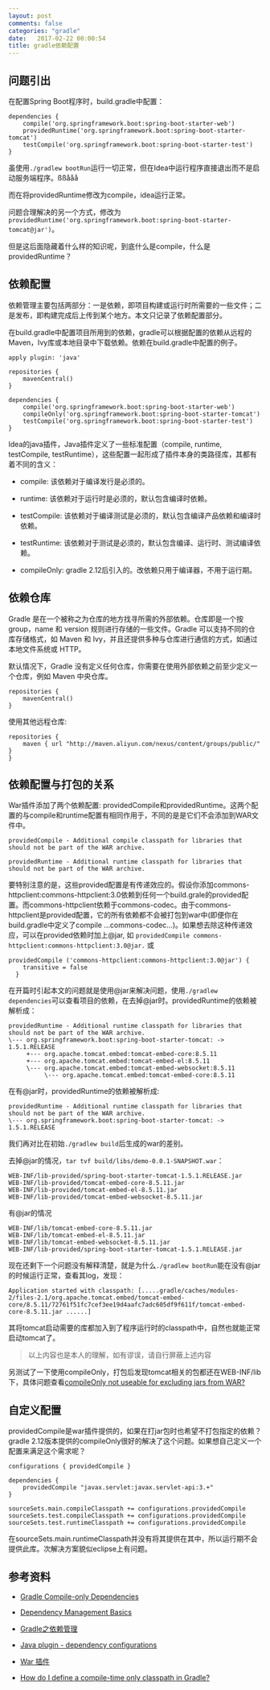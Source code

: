 ```yaml
---
layout: post
comments: false
categories: "gradle"
date:   2017-02-22 00:00:54
title: gradle依赖配置
---
```


<div id="toc"></div>

## 问题引出
在配置Spring Boot程序时，build.gradle中配置：

```
dependencies {
	compile('org.springframework.boot:spring-boot-starter-web')
	providedRuntime('org.springframework.boot:spring-boot-starter-tomcat')
	testCompile('org.springframework.boot:spring-boot-starter-test')
}
```

虽使用`./gradlew bootRun`运行一切正常，但在Idea中运行程序直接退出而不是启动服务端程序。ßßååå

而在将providedRuntime修改为compile，idea运行正常。

问题合理解决的另一个方式，修改为`providedRuntime('org.springframework.boot:spring-boot-starter-tomcat@jar')`。

但是这后面隐藏着什么样的知识呢，到底什么是compile，什么是providedRuntime？

## 依赖配置
依赖管理主要包括两部分：一是依赖，即项目构建或运行时所需要的一些文件；二是发布，即构建完成后上传到某个地方。本文只记录了依赖配置部分。

在build.gradle中配置项目所用到的依赖，gradle可以根据配置的依赖从远程的Maven，Ivy库或本地目录中下载依赖。依赖在build.gradle中配置的例子。

```
apply plugin: 'java'

repositories {
    mavenCentral()
}

dependencies {
	compile('org.springframework.boot:spring-boot-starter-web')
	compileOnly('org.springframework.boot:spring-boot-starter-tomcat')
	testCompile('org.springframework.boot:spring-boot-starter-test')
}
```

Idea的java插件，Java插件定义了一些标准配置（compile, runtime, testCompile, testRuntime），这些配置一起形成了插件本身的类路径库，其都有着不同的含义：

- compile: 该依赖对于编译发行是必须的。

- runtime: 该依赖对于运行时是必须的，默认包含编译时依赖。

- testCompile: 该依赖对于编译测试是必须的，默认包含编译产品依赖和编译时依赖。

- testRuntime: 该依赖对于测试是必须的，默认包含编译、运行时、测试编译依赖。

- compileOnly: gradle 2.12后引入的。改依赖只用于编译器，不用于运行期。

## 依赖仓库

Gradle 是在一个被称之为仓库的地方找寻所需的外部依赖。仓库即是一个按 group，name 和 version 规则进行存储的一些文件。Gradle 可以支持不同的仓库存储格式，如 Maven 和 Ivy，并且还提供多种与仓库进行通信的方式，如通过本地文件系统或 HTTP。

默认情况下，Gradle 没有定义任何仓库，你需要在使用外部依赖之前至少定义一个仓库，例如 Maven 中央仓库。

```
repositories {
    mavenCentral()
}
```

使用其他远程仓库:

```
repositories {
    maven { url "http://maven.aliyun.com/nexus/content/groups/public/" }
}
```

## 依赖配置与打包的关系
War插件添加了两个依赖配置: providedCompile和providedRuntime。这两个配置的与compile和runtime配置有相同作用于，不同的是是它们不会添加到WAR文件中。

```
providedCompile - Additional compile classpath for libraries that should not be part of the WAR archive.

providedRuntime - Additional runtime classpath for libraries that should not be part of the WAR archive.
```

要特别注意的是，这些provided配置是有传递效应的。假设你添加commons-httpclient:commons-httpclient:3.0依赖到任何一个build.grale的provided配置。而commons-httpclient依赖于commons-codec。由于commons-httpclient是provided配置，它的所有依赖都不会被打包到war中(即便你在build.gradle中定义了compile ...commons-codec...)。如果想去除这种传递效应，可以在provided依赖时加上@jar, 如 `providedCompile commons-httpclient:commons-httpclient:3.0@jar.` 或

```
providedCompile ('commons-httpclient:commons-httpclient:3.0@jar') {
    transitive = false
  }

```

在开篇时引起本文的问题就是使用@jar来解决问题，使用`./gradlew dependencies`可以查看项目的依赖，在去掉@jar时。providedRuntime的依赖被解析成：

```
providedRuntime - Additional runtime classpath for libraries that should not be part of the WAR archive.
\--- org.springframework.boot:spring-boot-starter-tomcat: -> 1.5.1.RELEASE
     +--- org.apache.tomcat.embed:tomcat-embed-core:8.5.11
     +--- org.apache.tomcat.embed:tomcat-embed-el:8.5.11
     \--- org.apache.tomcat.embed:tomcat-embed-websocket:8.5.11
          \--- org.apache.tomcat.embed:tomcat-embed-core:8.5.11
```

在有@jar时，providedRuntime的依赖被解析成:

```
providedRuntime - Additional runtime classpath for libraries that should not be part of the WAR archive.
\--- org.springframework.boot:spring-boot-starter-tomcat: -> 1.5.1.RELEASE
```

我们再对比在初始`./gradlew build`后生成的war的差别。

去掉@jar的情况，`tar tvf build/libs/demo-0.0.1-SNAPSHOT.war`：

```
WEB-INF/lib-provided/spring-boot-starter-tomcat-1.5.1.RELEASE.jar
WEB-INF/lib-provided/tomcat-embed-core-8.5.11.jar
WEB-INF/lib-provided/tomcat-embed-el-8.5.11.jar
WEB-INF/lib-provided/tomcat-embed-websocket-8.5.11.jar
```

有@jar的情况

```
WEB-INF/lib/tomcat-embed-core-8.5.11.jar
WEB-INF/lib/tomcat-embed-el-8.5.11.jar
WEB-INF/lib/tomcat-embed-websocket-8.5.11.jar
WEB-INF/lib-provided/spring-boot-starter-tomcat-1.5.1.RELEASE.jar
```

现在还剩下一个问题没有解释清楚，就是为什么`./gradlew bootRun`能在没有@jar的时候运行正常，查看其log，发现：

```
Application started with classpath: [.....gradle/caches/modules-2/files-2.1/org.apache.tomcat.embed/tomcat-embed-core/8.5.11/72761f51fc7cef3ee19d4aafc7adc605df9f611f/tomcat-embed-core-8.5.11.jar ......]
```

其将tomcat启动需要的库都加入到了程序运行时的classpath中，自然也就能正常启动tomcat了。

> 以上内容也是本人的理解，如有谬误，请自行屏蔽上述内容

另测试了一下使用compileOnly，打包后发现tomcat相关的包都还在WEB-INF/lib下，具体问题查看[compileOnly not useable for excluding jars from WAR?](https://discuss.gradle.org/t/compileonly-not-useable-for-excluding-jars-from-war/17278)

## 自定义配置

providedCompile是war插件提供的，如果在打jar包时也希望不打包指定的依赖？gradle 2.12版本提供的compileOnly很好的解决了这个问题。如果想自己定义一个配置来满足这个需求呢？

```
configurations { providedCompile }

dependencies {
    providedCompile "javax.servlet:javax.servlet-api:3.+"
}

sourceSets.main.compileClasspath += configurations.providedCompile
sourceSets.test.compileClasspath += configurations.providedCompile
sourceSets.test.runtimeClasspath += configurations.providedCompile
```

在sourceSets.main.runtimeClasspath并没有将其提供在其中，所以运行期不会提供此库。次解决方案貌似eclipse上有问题。



## 参考资料

- [Gradle Compile-only Dependencies](http://www.tuicool.com/articles/qY36Zvz)

- [Dependency Management Basics](https://docs.gradle.org/2.8/userguide/artifact_dependencies_tutorial.html)

- [Gradle之依赖管理](http://somefuture.iteye.com/blog/2003535)

- [Java plugin - dependency configurations](https://docs.gradle.org/2.12/userguide/java_plugin.html#tab:configurations)

- [War 插件](http://wiki.jikexueyuan.com/project/gradle/war-package.html)

- [How do I define a compile-time only classpath in Gradle?](http://stackoverflow.com/questions/10405970/how-do-i-define-a-compile-time-only-classpath-in-gradle/25809968#25809968)

<script type="text/javascript">
$(document).ready(function() {
    $('#toc').toc({ listType: 'ul', title: "<i>目录</i>" });
});
</script>
